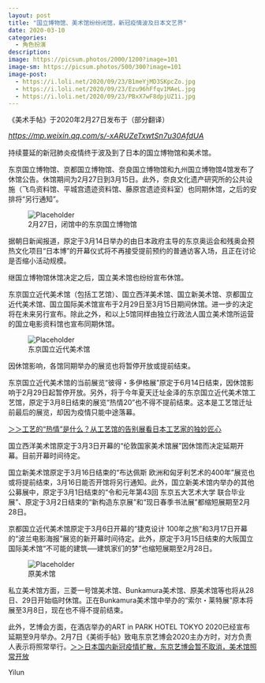 ```yaml
---
layout: post
title: "​国立博物馆、美术馆纷纷闭馆，新冠疫情波及日本文艺界"
date: 2020-03-10
categories:
  - 角色扮演
description:
image: https://picsum.photos/2000/1200?image=101
image-sm: https://picsum.photos/500/300?image=101
image-post:
  - https://i.loli.net/2020/09/23/B1meYjMD3SKpcZo.jpg
  - https://i.loli.net/2020/09/23/Ezu96hFfqv1MAeL.jpg
  - https://i.loli.net/2020/09/23/PBxX7wF8dpjUZ1i.jpg
---
```

《美术手帖》于2020年2月27日发布于（部分翻译）

<a href="https://mp.weixin.qq.com/s/-xARUZeTxwtSn7u30AfdUA"><i style="font-size:15px">https://mp.weixin.qq.com/s/-xARUZeTxwtSn7u30AfdUA</i></a>

持续蔓延的新冠肺炎疫情终于波及到了日本的国立博物馆和美术馆。　　

东京国立博物馆、京都国立博物馆、奈良国立博物馆和九州国立博物馆4馆发布了休馆公告。休馆期间为2月27日到3月15日。此外，奈良文化遗产研究所的公共设施（飞鸟资料馆、平城宫遗迹资料馆、藤原宫遗迹资料室）也同期休馆<!--break-->，之后的安排将“另行通知”。

<figure>
    <img src="{{ page.image-post[0] }}" alt="Placeholder"/>
    <figcaption>2月27日，闭馆中的东京国立博物馆</figcaption>
</figure>

据朝日新闻报道，原定于3月14日举办的由日本政府主导的东京奥运会和残奥会预热文化项目“日本博”的开幕仪式将不再接受提前预约的普通访客入场，且正在讨论是否缩小活动规模。　　

继国立博物馆休馆决定之后，国立美术馆也纷纷宣布休馆。　　

东京国立近代美术馆（包括工艺馆）、国立西洋美术馆、国立新美术馆、京都国立近代美术馆、国立国际美术馆宣布于2月29日至3月15日期间休馆。进一步的决定将在未来另行宣布。除此之外，和以上5馆同样由独立行政法人国立美术馆所运营的国立电影资料馆也宣布同期休馆。

<figure>
    <img src="{{ page.image-post[1] }}" alt="Placeholder"/>
    <figcaption>东京国立近代美术馆</figcaption>
</figure>

因休馆影响，各馆同期举办的展览也将暂停开放或提前结束。

东京国立近代美术馆的当前展览“彼得・多伊格展”原定于6月14日结束，因休馆影响于2月29日起暂停开放。另外，将于今年夏天迁址金泽的东京国立近代美术馆工艺馆，原定于3月8日结束的展览“热情20”也不得不提前结束。这本是工艺馆迁址前最后的展览，却因为疫情只能中途落幕。

<a href="http://mp.weixin.qq.com/s?__biz=MzU4OTcyOTg0NQ==&mid=2247487011&idx=1&sn=db406f475dea592cb7d66a7cad859987&chksm=fdc85779cabfde6f3b4d7c1cad09bfdf5f161400b916fd107114d23b51276323e43f8f8e9d64&scene=21#wechat_redirect">＞＞工艺的“热情”是什么？从工艺馆的告别展看日本工艺家的独妙匠心</a>　

国立西洋美术馆原定于3月3日开幕的“伦敦国家美术馆展”因休馆而决定延期开幕。目前开幕时间待定。　　

国立新美术馆原定于3月16日结束的“布达佩斯 欧洲和匈牙利艺术的400年”展览也或将提前结束，3月16日能否开馆将另行通知。此外，国立新美术馆内举办的其他公募展中，原定于3月1日结束的“令和元年第43回 东京五大艺术大学 联合毕业展”、原定于3月2日结束的“新构造东京展”和“现日春季书法展”都缩短展期至2月28日。　　

京都国立近代美术馆原定于3月6日开幕的“捷克设计 100年之旅”和3月17日开幕的“波兰电影海报”展览的新开幕时间待定。此外，原定于3月15日结束的大阪国立国际美术馆“不可能的建筑──建筑家们的梦”也缩短展期至2月28日。

<figure>
    <img src="{{ page.image-post[2] }}" alt="Placeholder"/>
    <figcaption>原美术馆</figcaption>
</figure>

私立美术馆方面，三菱一号馆美术馆、Bunkamura美术馆、原美术馆等也将从28日、29日开始临时休馆。正在Bunkamura美术馆中举办的“索尔・莱特展”原本将展至3月8日，现在也不得不提前结束。

此外，艺博会方面，在酒店举办的ART in PARK HOTEL TOKYO 2020已经宣布延期至9月举办。2月7日《美術手帖》致电东京艺博会2020主办方时，对方负责人表示将照常举行。<a href="http://mp.weixin.qq.com/s?__biz=MzU4OTcyOTg0NQ==&mid=2247487139&idx=1&sn=f18df1d65b6e55e0bb330e541066854f&chksm=fdc857f9cabfdeef0755bc12ffab91f9ed0dba81052bc442765723fc82ff2ccf29915b343719&scene=21#wechat_redirect">＞＞日本国内新冠疫情扩散，东京艺博会暂不取消，美术馆照常开放</a>

Yilun